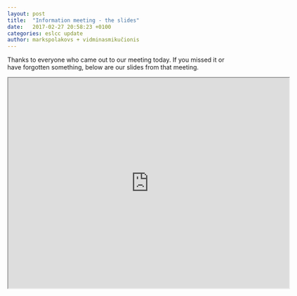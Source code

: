 ```yaml
---
layout: post
title:  "Information meeting - the slides"
date:   2017-02-27 20:58:23 +0100
categories: eslcc update
author: markspolakovs + vidminasmikučionis
---
```


Thanks to everyone who came out to our meeting today. If you missed it or have forgotten something, below
are our slides from that meeting.

<iframe src="https://drive.google.com/file/d/0B4sS_LtOcKiodzNHSGt5OG9vWWM/preview" width="640" height="480"></iframe>
